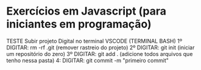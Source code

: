 # Exercícios em Javascript (para iniciantes em programação)
TESTE
Subir projeto 
Digital no terminal VSCODE (TERMINAL BASH)
1º DIGITAR: rm -rf .git (remover rastreio do projeto)
2º DIGITAR: git init (iniciar um repositório do zero)
3º DIGITAR: git add . (adicione todos arquivos que tenho nessa pasta)
4: DIGITAR: git commit -m "primeiro commit" 
